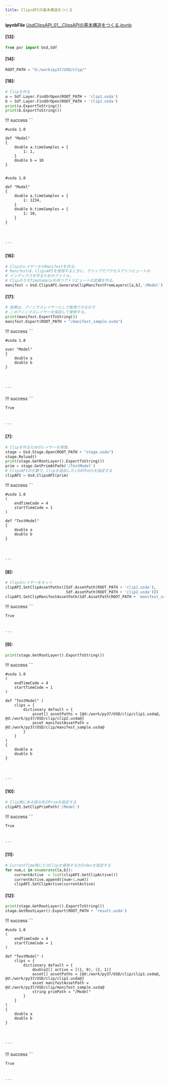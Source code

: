 ```yaml
---
title: ClipsAPIの基本構造をつくる
---
```

**ipynbFile** [UsdClipsAPI_01__ClipsAPIの基本構造をつくる.ipynb](https://github.com/fereria/reincarnation_tech/blob/master/notebooks/USD/TimeSample/UsdClipsAPI_01__ClipsAPIの基本構造をつくる.ipynb)
#### [13]:


```python
from pxr import Usd,Sdf
```


#### [14]:


```python
ROOT_PATH = "d:/work/py37/USD/clip/"
```


#### [18]:


```python
# Clipを作る
a = Sdf.Layer.FindOrOpen(ROOT_PATH + 'clip1.usda')
b = Sdf.Layer.FindOrOpen(ROOT_PATH + 'clip2.usda')
print(a.ExportToString())
print(b.ExportToString())
```

!!! success
    ```

    #usda 1.0
    
    def "Model"
    {
        double a.timeSamples = {
            1: 1,
        }
        double b = 10
    }
    
    
    #usda 1.0
    
    def "Model"
    {
        double a.timeSamples = {
            1: 1234,
        }
        double b.timeSamples = {
            1: 10,
        }
    }
    
    
    

    ```


#### [16]:


```python
# ClipのレイヤーからManifestを作る。
# Manifestは、ClipsAPIを使用するときに、クリップでアクセスアトリビュートの
# インデックスを作るためのファイル。
# ClipのうちTimeSampleを持つアトリビュートの定義を作る。
manifest = Usd.ClipsAPI.GenerateClipManifestFromLayers([a,b],'/Model')
```


#### [17]:


```python
# 結果は、アノニマスレイヤーとして取得できるので
# このアノニマスレイヤーを保存して使用する。
print(manifest.ExportToString())
manifest.Export(ROOT_PATH + "/manifest_sample.usda")
```

!!! success
    ```

    #usda 1.0
    
    over "Model"
    {
        double a
        double b
    }
    
    
    

    ```

!!! success
    ```




    True



    ```


#### [7]:


```python
# Clipを作るためのレイヤーを用意。
stage = Usd.Stage.Open(ROOT_PATH + "stage.usda")
stage.Reload()
print(stage.GetRootLayer().ExportToString())
prim = stage.GetPrimAtPath('/TestModel')
# ClipsAPIの引数で、Clipを追加したいSdfPathを指定する
clipAPI = Usd.ClipsAPI(prim)
```

!!! success
    ```

    #usda 1.0
    (
        endTimeCode = 4
        startTimeCode = 1
    )
    
    def "TestModel"
    {
        double a
        double b
    }
    
    
    

    ```


#### [8]:


```python
# Clipのレイヤーをセット
clipAPI.SetClipAssetPaths([Sdf.AssetPath(ROOT_PATH + 'clip1.usda'),
                           Sdf.AssetPath(ROOT_PATH + 'clip2.usda')])
clipAPI.SetClipManifestAssetPath(Sdf.AssetPath(ROOT_PATH + 'manifest_sample.usda'),'default')
```

!!! success
    ```




    True



    ```


#### [9]:


```python
print(stage.GetRootLayer().ExportToString())
```

!!! success
    ```

    #usda 1.0
    (
        endTimeCode = 4
        startTimeCode = 1
    )
    
    def "TestModel" (
        clips = {
            dictionary default = {
                asset[] assetPaths = [@d:/work/py37/USD/clip/clip1.usda@, @d:/work/py37/USD/clip/clip2.usda@]
                asset manifestAssetPath = @d:/work/py37/USD/clip/manifest_sample.usda@
            }
        }
    )
    {
        double a
        double b
    }
    
    
    

    ```


#### [10]:


```python
# Clip側にある読み先のPrimを指定する
clipAPI.SetClipPrimPath('/Model')
```

!!! success
    ```




    True



    ```


#### [11]:


```python
# CurrentTime時にどのClipを使用するかIndexを指定する
for num,c in enumerate([a,b]):
    currentActive  = list(clipAPI.GetClipActive())
    currentActive.append([num+1,num])
    clipAPI.SetClipActive(currentActive)

```


#### [12]:


```python
print(stage.GetRootLayer().ExportToString())
stage.GetRootLayer().Export(ROOT_PATH + 'result.usda')
```

!!! success
    ```

    #usda 1.0
    (
        endTimeCode = 4
        startTimeCode = 1
    )
    
    def "TestModel" (
        clips = {
            dictionary default = {
                double2[] active = [(1, 0), (2, 1)]
                asset[] assetPaths = [@d:/work/py37/USD/clip/clip1.usda@, @d:/work/py37/USD/clip/clip2.usda@]
                asset manifestAssetPath = @d:/work/py37/USD/clip/manifest_sample.usda@
                string primPath = "/Model"
            }
        }
    )
    {
        double a
        double b
    }
    
    
    

    ```

!!! success
    ```




    True



    ```